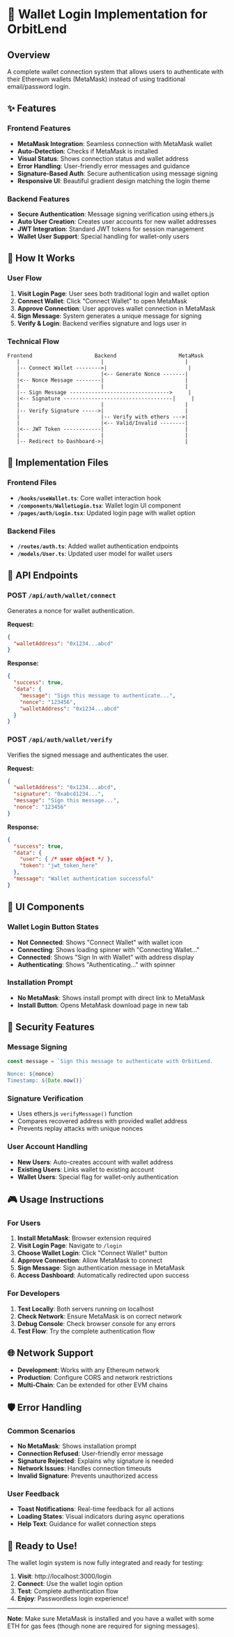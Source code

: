 # 🔐 Wallet Login Implementation for OrbitLend

## Overview
A complete wallet connection system that allows users to authenticate with their Ethereum wallets (MetaMask) instead of using traditional email/password login.

## ✨ Features

### Frontend Features
- **MetaMask Integration**: Seamless connection with MetaMask wallet
- **Auto-Detection**: Checks if MetaMask is installed
- **Visual Status**: Shows connection status and wallet address
- **Error Handling**: User-friendly error messages and guidance
- **Signature-Based Auth**: Secure authentication using message signing
- **Responsive UI**: Beautiful gradient design matching the login theme

### Backend Features
- **Secure Authentication**: Message signing verification using ethers.js
- **Auto User Creation**: Creates user accounts for new wallet addresses
- **JWT Integration**: Standard JWT tokens for session management
- **Wallet User Support**: Special handling for wallet-only users

## 🎯 How It Works

### User Flow
1. **Visit Login Page**: User sees both traditional login and wallet option
2. **Connect Wallet**: Click "Connect Wallet" to open MetaMask
3. **Approve Connection**: User approves wallet connection in MetaMask
4. **Sign Message**: System generates a unique message for signing
5. **Verify & Login**: Backend verifies signature and logs user in

### Technical Flow
```
Frontend                    Backend                    MetaMask
   |                          |                          |
   |-- Connect Wallet -------->|                          |
   |                          |<-- Generate Nonce -------|
   |<-- Nonce Message --------|                          |
   |                          |                          |
   |-- Sign Message -------------------------------->     |
   |<-- Signature -----------------------------------|     |
   |                          |                          |
   |-- Verify Signature ----->|                          |
   |                          |-- Verify with ethers --->|
   |                          |<-- Valid/Invalid --------|
   |<-- JWT Token ------------|                          |
   |                          |                          |
   |-- Redirect to Dashboard->|                          |
```

## 📁 Implementation Files

### Frontend Files
- **`/hooks/useWallet.ts`**: Core wallet interaction hook
- **`/components/WalletLogin.tsx`**: Wallet login UI component  
- **`/pages/auth/Login.tsx`**: Updated login page with wallet option

### Backend Files
- **`/routes/auth.ts`**: Added wallet authentication endpoints
- **`/models/User.ts`**: Updated user model for wallet users

## 🔧 API Endpoints

### POST `/api/auth/wallet/connect`
Generates a nonce for wallet authentication.

**Request:**
```json
{
  "walletAddress": "0x1234...abcd"
}
```

**Response:**
```json
{
  "success": true,
  "data": {
    "message": "Sign this message to authenticate...",
    "nonce": "123456",
    "walletAddress": "0x1234...abcd"
  }
}
```

### POST `/api/auth/wallet/verify`
Verifies the signed message and authenticates the user.

**Request:**
```json
{
  "walletAddress": "0x1234...abcd",
  "signature": "0xabcd1234...",
  "message": "Sign this message...",
  "nonce": "123456"
}
```

**Response:**
```json
{
  "success": true,
  "data": {
    "user": { /* user object */ },
    "token": "jwt_token_here"
  },
  "message": "Wallet authentication successful"
}
```

## 🎨 UI Components

### Wallet Login Button States
- **Not Connected**: Shows "Connect Wallet" with wallet icon
- **Connecting**: Shows loading spinner with "Connecting Wallet..."
- **Connected**: Shows "Sign In with Wallet" with address display
- **Authenticating**: Shows "Authenticating..." with spinner

### Installation Prompt
- **No MetaMask**: Shows install prompt with direct link to MetaMask
- **Install Button**: Opens MetaMask download page in new tab

## 🔐 Security Features

### Message Signing
```typescript
const message = `Sign this message to authenticate with OrbitLend.

Nonce: ${nonce}
Timestamp: ${Date.now()}`
```

### Signature Verification
- Uses ethers.js `verifyMessage()` function
- Compares recovered address with provided wallet address
- Prevents replay attacks with unique nonces

### User Account Handling
- **New Users**: Auto-creates account with wallet address
- **Existing Users**: Links wallet to existing account
- **Wallet Users**: Special flag for wallet-only authentication

## 🎮 Usage Instructions

### For Users
1. **Install MetaMask**: Browser extension required
2. **Visit Login Page**: Navigate to `/login`
3. **Choose Wallet Login**: Click "Connect Wallet" button
4. **Approve Connection**: Allow MetaMask to connect
5. **Sign Message**: Sign authentication message in MetaMask
6. **Access Dashboard**: Automatically redirected upon success

### For Developers
1. **Test Locally**: Both servers running on localhost
2. **Check Network**: Ensure MetaMask is on correct network
3. **Debug Console**: Check browser console for any errors
4. **Test Flow**: Try the complete authentication flow

## 🌐 Network Support
- **Development**: Works with any Ethereum network
- **Production**: Configure CORS and network restrictions
- **Multi-Chain**: Can be extended for other EVM chains

## 🛡️ Error Handling

### Common Scenarios
- **No MetaMask**: Shows installation prompt
- **Connection Refused**: User-friendly error message
- **Signature Rejected**: Explains why signature is needed
- **Network Issues**: Handles connection timeouts
- **Invalid Signature**: Prevents unauthorized access

### User Feedback
- **Toast Notifications**: Real-time feedback for all actions
- **Loading States**: Visual indicators during async operations
- **Help Text**: Guidance for wallet connection steps

## 🚀 Ready to Use!

The wallet login system is now fully integrated and ready for testing:

1. **Visit**: http://localhost:3000/login
2. **Connect**: Use the wallet login option
3. **Test**: Complete authentication flow
4. **Enjoy**: Passwordless login experience!

---

**Note**: Make sure MetaMask is installed and you have a wallet with some ETH for gas fees (though none are required for signing messages).
